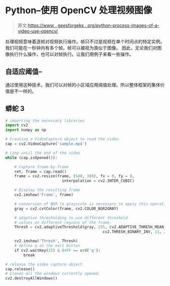 # Python–使用 OpenCV 处理视频图像

> 原文:[https://www . geesforgeks . org/python-process-images-of-a-video-use-opencv/](https://www.geeksforgeeks.org/python-process-images-of-a-video-using-opencv/)

处理视频意味着逐帧对视频执行操作。帧只不过是视频在单个时间点的特定实例。我们可能在一秒钟内有多个帧。帧可以被视为类似于图像。
因此，无论我们对图像执行什么操作，也可以对帧执行。让我们用例子来看一些操作。

## 自适应阈值–

通过使用这种技术，我们可以对帧的小区域应用阈值处理。所以整体框架的集体价值是不一样的。

## 蟒蛇 3

```py
# importing the necessary libraries
import cv2
import numpy as np

# Creating a VideoCapture object to read the video
cap = cv2.VideoCapture('sample.mp4')

# Loop until the end of the video
while (cap.isOpened()):

    # Capture frame-by-frame
    ret, frame = cap.read()
    frame = cv2.resize(frame, (540, 380), fx = 0, fy = 0,
                         interpolation = cv2.INTER_CUBIC)

    # Display the resulting frame
    cv2.imshow('Frame', frame)

    # conversion of BGR to grayscale is necessary to apply this operation
    gray = cv2.cvtColor(frame, cv2.COLOR_BGR2GRAY)

    # adaptive thresholding to use different threshold
    # values on different regions of the frame.
    Thresh = cv2.adaptiveThreshold(gray, 255, cv2.ADAPTIVE_THRESH_MEAN_C,
                                           cv2.THRESH_BINARY_INV, 11, 2)

    cv2.imshow('Thresh', Thresh)
    # define q as the exit button
    if cv2.waitKey(25) & 0xFF == ord('q'):
        break

# release the video capture object
cap.release()
# Closes all the windows currently opened.
cv2.destroyAllWindows()
```